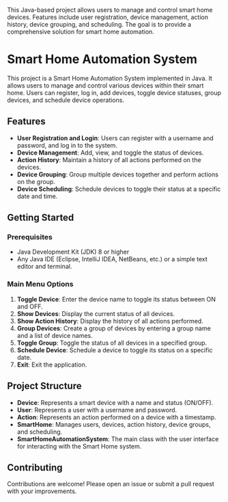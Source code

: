 This Java-based project allows users to manage and control smart home devices. Features include user registration, device management, action history, device grouping, and scheduling. The goal is to provide a comprehensive solution for smart home automation.

# Smart Home Automation System

This project is a Smart Home Automation System implemented in Java. It allows users to manage and control various devices within their smart home. Users can register, log in, add devices, toggle device statuses, group devices, and schedule device operations.

## Features

- **User Registration and Login**: Users can register with a username and password, and log in to the system.
- **Device Management**: Add, view, and toggle the status of devices.
- **Action History**: Maintain a history of all actions performed on the devices.
- **Device Grouping**: Group multiple devices together and perform actions on the group.
- **Device Scheduling**: Schedule devices to toggle their status at a specific date and time.

## Getting Started

### Prerequisites

- Java Development Kit (JDK) 8 or higher
- Any Java IDE (Eclipse, IntelliJ IDEA, NetBeans, etc.) or a simple text editor and terminal.

### Main Menu Options

1. **Toggle Device**: Enter the device name to toggle its status between ON and OFF.
2. **Show Devices**: Display the current status of all devices.
3. **Show Action History**: Display the history of all actions performed.
4. **Group Devices**: Create a group of devices by entering a group name and a list of device names.
5. **Toggle Group**: Toggle the status of all devices in a specified group.
6. **Schedule Device**: Schedule a device to toggle its status on a specific date.
7. **Exit**: Exit the application.

## Project Structure

- **Device**: Represents a smart device with a name and status (ON/OFF).
- **User**: Represents a user with a username and password.
- **Action**: Represents an action performed on a device with a timestamp.
- **SmartHome**: Manages users, devices, action history, device groups, and scheduling.
- **SmartHomeAutomationSystem**: The main class with the user interface for interacting with the Smart Home system.

## Contributing

Contributions are welcome! Please open an issue or submit a pull request with your improvements.
